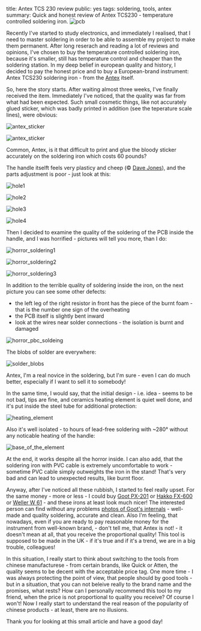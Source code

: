 title: Antex TCS 230 review
public: yes
tags: soldering, tools, antex
summary: Quick and honest review of Antex TCS230 - temperature controlled soldering iron. ![pcb](http://blog.grozak.com/galleries/antex_tcs230/IMG_1277.JPG)

Recently I've started to study electronics, and immediately I realised, that I
need to master soldering in order to be able to assemble my project to make them
permanent. After long reserach and reading a lot of reviews and opinions, I've
chosen to buy the temperature controlled soldering iron, because it's smaller,
still has temperature control and cheaper than the soldering station. In my deep
belief in european quality and history, I decided to pay the honest price and 
to buy a European-brand instrument: Antex TCS230 soldering iron - from the [Antex](http://antex.co.uk)
itself.

So, here the story starts. After waiting almost three weeks, I've finally
received the item. Immediately I've noticed, that the quality was far from what
had been expected. Such small cosmetic things, like not accurately glued sticker,
which was badly printed in addition (see the teperature scale lines), were obvious:

![antex_sticker](http://blog.grozak.com/galleries/antex_tcs230/01_IMG_1269.JPG)

![antex_sticker](http://blog.grozak.com/galleries/antex_tcs230/02_IMG_1294.JPG)

Common, Antex, is it that difficult to print and glue the bloody sticker
accurately on the soldering iron which costs 60 pounds?

The handle itselft feels very plasticy and cheep (&copy; [Dave
Jones](http://eevblog.com)), and the parts adjustment is poor - just look at this:

![hole1](http://blog.grozak.com/galleries/antex_tcs230/05_IMG_1310.JPG)

![hole2](http://blog.grozak.com/galleries/antex_tcs230/05_IMG_1310.JPG)

![hole3](http://blog.grozak.com/galleries/antex_tcs230/07_IMG_1315.JPG)

![hole4](http://blog.grozak.com/galleries/antex_tcs230/08_IMG_1317.JPG)

Then I decided to examine the quality of the soldering of the PCB inside the
handle, and I was horrified - pictures will tell you more, than I do:

![horror_soldering1](http://blog.grozak.com/galleries/antex_tcs230/09_IMG_1270.JPG)

![horror_soldering2](http://blog.grozak.com/galleries/antex_tcs230/IMG_1272.JPG)

![horror_soldering3](http://blog.grozak.com/galleries/antex_tcs230/IMG_1274.JPG)


In addition to the terrible quality of soldering inside the iron, on the next
picture you can see some other defects:

- the left leg of the right resistor in front has the piece of the burnt foam -
  that is the number one sign of the overheating
- the PCB itself is slightly bent inward
- look at the wires near solder connections - the isolation is burnt and
  damaged

![horror_pbc_soldeing](http://blog.grozak.com/galleries/antex_tcs230/IMG_1277.JPG)

The blobs of solder are everywhere:

![solder_blobs](http://blog.grozak.com/galleries/antex_tcs230/IMG_1338.JPG)

Antex, I'm a real novice in the soldering, but I'm sure - even I can do
much better, especially if I want to sell it to somebody!

In the same time, I would say, that the initial design - i.e. idea - seems to be
not bad, tips are fine, and ceramics heating element is quiet well done, and it's
put inside the steel tube for additional protection:

![heating_element](http://blog.grozak.com/galleries/antex_tcs230/03_IMG_1299.JPG)

Also it's well isolated - to hours of lead-free soldering with ~280&deg;
without any noticable heating of the handle:

![base_of_the_element](http://blog.grozak.com/galleries/antex_tcs230/04_IMG_1302.JPG)

At the end, it works despite all the horror inside. I can also add, that the
soldering iron with PVC cable is extremely uncomfortable to work - sometime PVC
cable simply outweights the iron in the stand! That's very bad and can lead to
unexpected results, like burnt floor.

Anyway, after I've noticed all these rubbish, I started to feel really
upset. For the same money - more or less - I could buy [Goot
PX-201](http://toolboom.com/en/Temperature-Controlled-Soldering-Iron-GOOT-PX-201.php)
 or [Hakko FX-600](https://www.hakko.com/english/products/hakko_fx600.html)
or [Weller W 61](http://www.weller.de/products/product.php?pid=826) -
and these irons at least look much nicer! The interested person can find without
any problems [photos of Goot's internals](http://easyelectronics.ru/payalnik-goot-px-201.html) -
well-made and quality soldering, accurate and clean. Also I'm
feeling, that nowadays, even if you are ready to pay reasonable money for the
instrument from well-known brand, - don't tell me, that Antex is not! - it
doesn't mean at all, that you receive the proportional quality! This tool is
supposed to be made in the UK - if it's true and if it's a trend, we are in a big
trouble, colleagues!

In this situation, I really start to think about switching to the tools from
chinese manufacturese - from certain brands, like Quick or Atten, the quality seems
to be decent with the acceptable price tag. One more time - I was always protecting
the point of view, that people should by good tools - but in a situation, that
you can not beleive really to the brand name and the promises, what rests? How
can I personally recommend this tool to my friend, when the price is not
proportional to quality you receive? Of course I won't! Now I really start to
understand the real reason of the popularity of chinese products - at least,
there are no illusions.

Thank you for looking at this small article and have a good day! 

